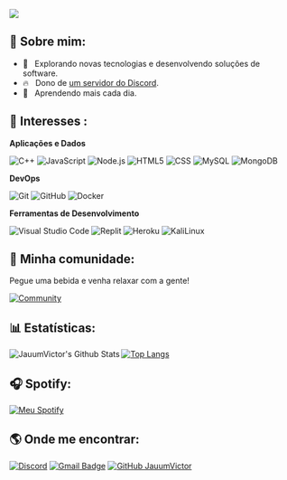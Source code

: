 
![](https://komarev.com/ghpvc/?username=JauumVictor&color=006bed)


## 🤠 Sobre mim:

- 🤔 &nbsp; Explorando novas tecnologias e desenvolvendo soluções de software.
- 🔥 &nbsp; Dono de <a href="https://discord.gg/yEyKEeJ">um servidor do Discord</a>.
- 🌱 &nbsp; Aprendendo mais cada dia.

## 🚀 Interesses :

**Aplicações e Dados**

  ![C++](https://img.shields.io/badge/-C++-333333?style=flat&logo=C%2B%2B&logoColor=00599C)
  ![JavaScript](https://img.shields.io/badge/-JavaScript-333333?style=flat&logo=javascript)
  ![Node.js](https://img.shields.io/badge/-Node.js-333333?style=flat&logo=node.js)
  ![HTML5](https://img.shields.io/badge/-HTML5-333333?style=flat&logo=HTML5)
  ![CSS](https://img.shields.io/badge/-CSS-333333?style=flat&logo=CSS3&logoColor=1572B6)
  ![MySQL](https://img.shields.io/badge/-MySQL-333333?style=flat&logo=mysql)
  ![MongoDB](https://img.shields.io/badge/-MongoDB-333333?style=flat&logo=mongodb)

**DevOps**

  ![Git](https://img.shields.io/badge/-Git-333333?style=flat&logo=git)
  ![GitHub](https://img.shields.io/badge/-GitHub-333333?style=flat&logo=github)
  ![Docker](https://img.shields.io/badge/-Docker-333333?style=flat&logo=docker)

**Ferramentas de Desenvolvimento**

  ![Visual Studio Code](https://img.shields.io/badge/-Visual%20Studio%20Code-333333?style=flat&logo=visual-studio-code&logoColor=007ACC)
  ![Replit](https://img.shields.io/badge/-Replit-333333?style=flat&logo=replit)
  ![Heroku](https://img.shields.io/badge/-Heroku-333333?style=flat&logo=heroku)
  ![KaliLinux](https://img.shields.io/badge/-KaliLinux-333333?style=flat&logo=kalilinux)

## 🤩 Minha comunidade:

Pegue uma bebida e venha relaxar com a gente!

[![Community](https://discordapp.com/api/guilds/741162959405056060/widget.png?style=banner4)](https://discord.gg/yEyKEeJ)


## 📊 Estatísticas:

<img align="left" alt="JauumVictor's Github Stats" src="https://github-readme-stats.vercel.app/api?username=JauumVictor&show_icons=true&hide_border=true"/>

[![Top Langs](https://github-readme-stats.vercel.app/api/top-langs/?username=JauumVictor&show_icons=true&hide_border=true)](https://github.com/JauumVictor)


## 🎧 Spotify:

[![Meu Spotify](https://img.shields.io/badge/Meu%20Spotify-%231DB954.svg?&style=for-the-badge&logo=spotify&logoColor=white)](https://open.spotify.com/user/22rj74wxuuqy4g3wmilsfllia)


## 🌎 Onde me encontrar:

[![Discord](https://img.shields.io/badge/-Discord-7289DA?style=flat-square&logo=discord&logoColor=white)](https://discord.gg/yEyKEeJ)
[![Gmail Badge](https://img.shields.io/badge/-joaovictor9162@outlook.com-006bed?style=flat-square&logo=Gmail&logoColor=white&link=mailto:joaovictor9162@gmail.com)](mailto:joaovictor9162@outlook.com)
[![GitHub JauumVictor](https://img.shields.io/github/followers/JauumVictor?label=follow&style=social)](https://github.com/JauumVictor)
